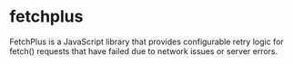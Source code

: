 # fetchplus
FetchPlus is a JavaScript library that provides configurable retry logic for fetch() requests that have failed due to network issues or server errors.
